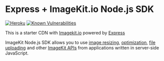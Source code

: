 # Express + ImageKit.io Node.js SDK

[![Heroku](https://heroku-badge.herokuapp.com/?app=heroku-badge)](https://cdn-imagekit.herokuapp.com/auth)
[![Known Vulnerabilities](https://snyk.io/test/github/lucky401/cdn-imagekit/badge.svg)](https://snyk.io/test/github/lucky401/cdn-imagekit)

This is a starter CDN with [Imagekit.io](https://docs.imagekit.io) powered by [Express](https://expressjs.com/)

ImageKit Node.js SDK allows you to use [image resizing](https://docs.imagekit.io/features/image-transformations), [optimization](https://docs.imagekit.io/features/image-optimization), [file uploading](https://docs.imagekit.io/api-reference/upload-file-api) and other [ImageKit APIs](https://docs.imagekit.io/api-reference/api-introduction) from applications written in server-side JavaScript.
